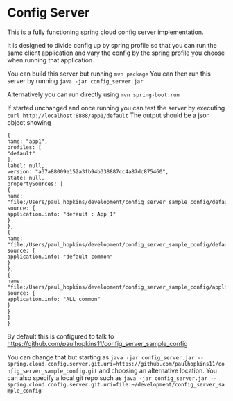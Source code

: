 # Config Server

This is a fully functioning spring cloud config server implementation.

It is designed to divide config up by spring profile so that you can run the same client application and vary the config by the spring profile you choose when running that application. 

You can build this server but running `mvn package`
You can then run this server by running `java -jar config_server.jar`

Alternatively you can run directly using `mvn spring-boot:run`

If started unchanged and once running you can test the server by executing `curl http://localhost:8888/app1/default` The output should be a json object showing 
```
{
name: "app1",
profiles: [
"default"
],
label: null,
version: "a37a88009e152a3fb94b338887cc4a87dc875460",
state: null,
propertySources: [
{
name: "file:/Users/paul_hopkins/development/config_server_sample_config/default/app1.yml",
source: {
application.info: "default : App 1"
}
},
{
name: "file:/Users/paul_hopkins/development/config_server_sample_config/default/application.yml",
source: {
application.info: "default common"
}
},
{
name: "file:/Users/paul_hopkins/development/config_server_sample_config/application.yml",
source: {
application.info: "ALL common"
}
}
]
}
```

By default this is configured to talk to https://github.com/paulhopkins11/config_server_sample_config

You can change that but starting as `java -jar config_server.jar --spring.cloud.config.server.git.uri=https://github.com/paulhopkins11/config_server_sample_config.git` and choosing an alternative location. You can also specify a local git repo such as `java -jar config_server.jar --spring.cloud.config.server.git.uri=file:~/development/config_server_sample_config`
                    
